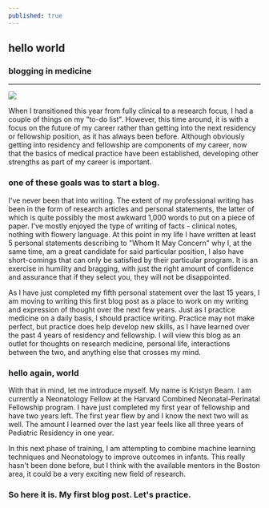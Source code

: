 ```yaml
---
published: true
---
```

## hello world

### blogging in medicine

______________

![]({{site.baseurl}}//Screen%20Shot%202018-08-22%20at%202.14.12%20PM.png)

When I transitioned this year from fully clinical to a research focus, I had a couple of things on my "to-do list". However, this time around, it is with a focus on the future of my career rather than getting into the next residency or fellowship position, as it has always been before. Although obviously getting into residency and fellowship are components of my career, now that the basics of medical practice have been established, developing other strengths as part of my career is important. 

### one of these goals was to start a blog. 

I've never been that into writing. The extent of my professional writing has been in the form of research articles and personal statements, the latter of which is quite possibly the most awkward 1,000 words to put on a piece of paper. I've mostly enjoyed the type of writing of facts - clinical notes, nothing with flowery language. At this point in my life I have written at least 5 personal statements describing to "Whom It May Concern" why I, at the same time, am a great candidate for said particular position, I also have short-comings that can only be satisfied by their particular program. It is an exercise in humility and bragging, with just the right amount of confidence and assurance that if they select you, they will not be disappointed. 

As I have just completed my fifth personal statement over the last 15 years, I am moving to writing this first blog post as a place to work on my writing and expression of thought over the next few years. Just as I practice medicine on a daily basis, I should practice writing. Practice may not make perfect, but practice does help develop new skills, as I have learned over the past 4 years of residency and fellowship. I will view this blog as an outlet for thoughts on research medicine, personal life, interactions between the two, and  anything else that crosses my mind.

### hello again, world

With that in mind, let me introduce myself. My name is Kristyn Beam. I am currently a Neonatology Fellow at the Harvard Combined Neonatal-Perinatal Fellowship program. I have just completed my first year of fellowship and have two years left. The first year flew by and I know the next two will as well. The amount I learned over the last year feels like all three years of Pediatric Residency in one year.  

In this next phase of training, I am attempting to combine machine learning techniques and Neonatology to improve outcomes in infants. This really hasn't been done before, but I think with the available mentors in the Boston area, it could be a very exciting new field of research. 

### So here it is. My first blog post. Let's practice.
